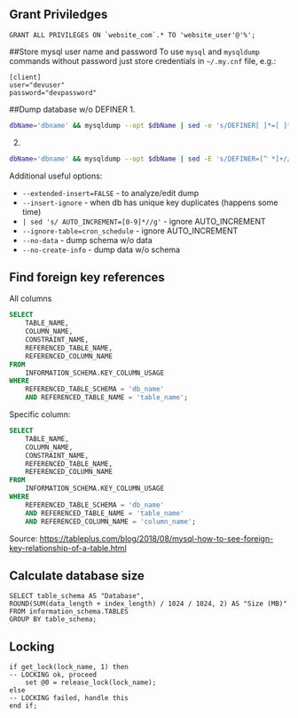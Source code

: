 ## Grant Priviledges

    GRANT ALL PRIVILEGES ON `website_com`.* TO 'website_user'@'%';
    
##Store mysql user name and password
To use `mysql` and `mysqldump` commands without password just store credentials in `~/.my.cnf` file, e.g.:

    [client]
    user="devuser"
    password="devpassword"

##Dump database w/o DEFINER
1. 
```bash
dbName='dbname' && mysqldump --opt $dbName | sed -e 's/DEFINER[ ]*=[ ]*[^*]*\*/\*/' | bzip2 > $dbName.sql.bz2
```
2. 
```bash
dbName='dbname' && mysqldump --opt $dbName | sed -E 's/DEFINER=[^ *]+//' | bzip2 > $dbName.sql.bz2
```

Additional useful options:

- `--extended-insert=FALSE` - to analyze/edit dump
- `--insert-ignore` - when db has unique key duplicates (happens some time)
- `| sed 's/ AUTO_INCREMENT=[0-9]*//g'` - ignore AUTO_INCREMENT  
- `--ignore-table=cron_schedule` - ignore AUTO_INCREMENT  
- `--no-data` - dump schema w/o data  
- `--no-create-info` - dump data w/o schema  

## Find foreign key references

All columns
```sql
SELECT
    TABLE_NAME,
    COLUMN_NAME,
    CONSTRAINT_NAME,
    REFERENCED_TABLE_NAME,
    REFERENCED_COLUMN_NAME
FROM
    INFORMATION_SCHEMA.KEY_COLUMN_USAGE
WHERE
	REFERENCED_TABLE_SCHEMA = 'db_name'
    AND REFERENCED_TABLE_NAME = 'table_name';
```
Specific column:
```sql
SELECT
    TABLE_NAME,
    COLUMN_NAME,
    CONSTRAINT_NAME,
    REFERENCED_TABLE_NAME,
    REFERENCED_COLUMN_NAME
FROM
    INFORMATION_SCHEMA.KEY_COLUMN_USAGE
WHERE
	REFERENCED_TABLE_SCHEMA = 'db_name'
    AND REFERENCED_TABLE_NAME = 'table_name'
    AND REFERENCED_COLUMN_NAME = 'column_name';
```
Source: https://tableplus.com/blog/2018/08/mysql-how-to-see-foreign-key-relationship-of-a-table.html

## Calculate database size

    SELECT table_schema AS "Database", 
    ROUND(SUM(data_length + index_length) / 1024 / 1024, 2) AS "Size (MB)" 
    FROM information_schema.TABLES 
    GROUP BY table_schema;

## Locking

    if get_lock(lock_name, 1) then
    -- LOCKING ok, proceed
        set @0 = release_lock(lock_name);
    else
    -- LOCKING failed, handle this
    end if;
